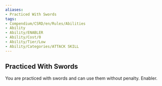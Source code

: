 ```yaml
---
aliases:
- Practiced With Swords
tags:
- Compendium/CSRD/en/Rules/Abilities
- Ability
- Ability/ENABLER
- Ability/Cost/0
- Ability/Tier/Low
- Ability/Categories/ATTACK SKILL
---
```


  
## Practiced With Swords  
You are practiced with swords and can use them without penalty. Enabler. 